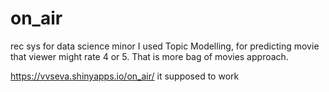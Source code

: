 # on_air
rec sys for data science minor
I used Topic Modelling, for predicting movie that viewer might rate 4 or 5.
That is more bag of movies approach.

https://vvseva.shinyapps.io/on_air/ it supposed to work
